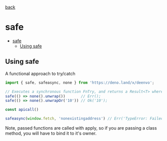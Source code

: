 [back](README.md)

# safe

- [safe](#safe)
  - [Using safe](#using-safe)

## Using safe

A functional approach to try/catch

```ts
import { safe, safeasync, none } from 'https://deno.land/x/deenvo';

// Executes a synchronous function FnTry, and returns a Result<T> where T is the ReturnType of that function 
safe(() => none().unwrap())       // Err();
safe(() => none().unwrapOr('10')) // Ok('10');

const apicall()

safeasync(window.fetch, 'nonexistingaddress') // Err('TypeError: Failed to fetch');
```

Note, passed functions are called with apply, so if you are passing a class method, you will have to bind it to it's owner.